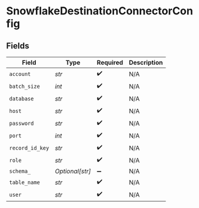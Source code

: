# SnowflakeDestinationConnectorConfig


## Fields

| Field              | Type               | Required           | Description        |
| ------------------ | ------------------ | ------------------ | ------------------ |
| `account`          | *str*              | :heavy_check_mark: | N/A                |
| `batch_size`       | *int*              | :heavy_check_mark: | N/A                |
| `database`         | *str*              | :heavy_check_mark: | N/A                |
| `host`             | *str*              | :heavy_check_mark: | N/A                |
| `password`         | *str*              | :heavy_check_mark: | N/A                |
| `port`             | *int*              | :heavy_check_mark: | N/A                |
| `record_id_key`    | *str*              | :heavy_check_mark: | N/A                |
| `role`             | *str*              | :heavy_check_mark: | N/A                |
| `schema_`          | *Optional[str]*    | :heavy_minus_sign: | N/A                |
| `table_name`       | *str*              | :heavy_check_mark: | N/A                |
| `user`             | *str*              | :heavy_check_mark: | N/A                |